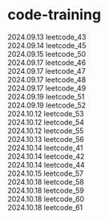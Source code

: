 # code-training
2024.09.13 leetcode_43</br>
2024.09.14 leetcode_45</br>
2024.09.15 leetcode_50</br>
2024.09.17 leetcode_46</br>
2024.09.17 leetcode_47</br>
2024.09.17 leetcode_48</br>
2024.09.17 leetcode_49</br>
2024.09.19 leetcode_51</br>
2024.09.19 leetcode_52</br>
2024.10.12 leetcode_53</br>
2024.10.12 leetcode_54</br>
2024.10.12 leetcode_55</br>
2024.10.13 leetcode_56</br>
2024.10.14 leetcode_41</br>
2024.10.14 leetcode_42</br>
2024.10.14 leetcode_44</br>
2024.10.15 leetcode_57</br>
2024.10.18 leetcode_58</br>
2024.10.18 leetcode_59</br>
2024.10.18 leetcode_60</br>
2024.10.18 leetcode_61</br>
